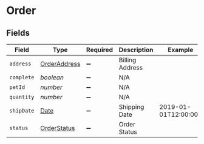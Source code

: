 # Order


## Fields

| Field                                                                                         | Type                                                                                          | Required                                                                                      | Description                                                                                   | Example                                                                                       |
| --------------------------------------------------------------------------------------------- | --------------------------------------------------------------------------------------------- | --------------------------------------------------------------------------------------------- | --------------------------------------------------------------------------------------------- | --------------------------------------------------------------------------------------------- |
| `address`                                                                                     | [OrderAddress](../../models/shared/orderaddress.md)                                           | :heavy_minus_sign:                                                                            | Billing Address                                                                               |                                                                                               |
| `complete`                                                                                    | *boolean*                                                                                     | :heavy_minus_sign:                                                                            | N/A                                                                                           |                                                                                               |
| `petId`                                                                                       | *number*                                                                                      | :heavy_minus_sign:                                                                            | N/A                                                                                           |                                                                                               |
| `quantity`                                                                                    | *number*                                                                                      | :heavy_minus_sign:                                                                            | N/A                                                                                           |                                                                                               |
| `shipDate`                                                                                    | [Date](https://developer.mozilla.org/en-US/docs/Web/JavaScript/Reference/Global_Objects/Date) | :heavy_minus_sign:                                                                            | Shipping Date                                                                                 | 2019-01-01T12:00:00Z                                                                          |
| `status`                                                                                      | [OrderStatus](../../models/shared/orderstatus.md)                                             | :heavy_minus_sign:                                                                            | Order Status                                                                                  |                                                                                               |